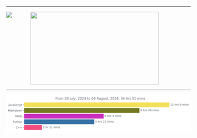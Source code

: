 ***

<center>
    <div style="display: flex; align-items: center; gap: 50px; margin: 0 auto;">
        <img height=200 align="center" src="https://github-readme-stats.vercel.app/api?username=JW5123&show_icons=true&theme=nightowl">
        <img height=200 align="center" src="https://github-readme-stats.vercel.app/api/top-langs/?username=JW5123&theme=nightowl&layout=compact&langs_count=8" width="350px">
    </div>
</center>

***

<img src="https://github.com/JW5123/JW5123/blob/main/images/stat.svg" alt="JW5123 WakaTime Activity">
